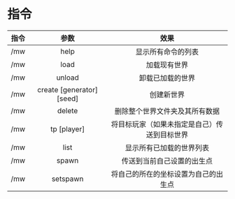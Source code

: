 # 指令

| 指令 |               参数                |                     效果                     |
| :--: | :-------------------------------: | :------------------------------------------: |
| /mw  |               help                |              显示所有命令的列表              |
| /mw  |           load <level>            |                 加载现有世界                 |
| /mw  |          unload <level>           |               卸载已加载的世界               |
| /mw  | create <level> [generator] [seed] |                  创建新世界                  |
| /mw  |          delete <level>           |        删除整个世界文件夹及其所有数据        |
| /mw  |        tp <level> [player]        | 将目标玩家（如果未指定是自己）传送到目标世界 |
| /mw  |               list                |           显示所有已加载的世界列表           |
| /mw  |               spawn               |          传送到当前自己设置的出生点          |
| /mw  |             setspawn              |     将自己的所在的坐标设置为自己的出生点     |